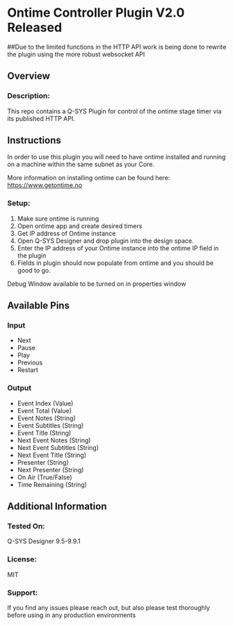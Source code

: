 # Ontime Controller Plugin V2.0 Released

##Due to the limited functions in the HTTP API work is being done to rewrite the plugin using the more robust websocket API

## Overview
### Description:
This repo contains a Q-SYS Plugin for control of the ontime stage timer via its published HTTP API.


## Instructions
In order to use this plugin you will need to have ontime installed and running on a machine within the same subnet as your Core.

More information on installing ontime can be found here: https://www.getontime.no


### Setup:
1. Make sure ontime is running
2. Open ontime app and create desired timers
3. Get IP address of Ontime instance 
4. Open Q-SYS Designer and drop plugin into the design space.
4. Enter the IP address of your Ontime instance into the ontime IP field in the plugin
5. Fields in plugin should now populate from ontime and you should be good to go.

Debug Window available to be turned on in properties window

## Available Pins

### Input
- Next
- Pause
- Play
- Previous
- Restart
### Output
- Event Index (Value)
- Event Total (Value) 
- Event Notes (String)
- Event Subtitles (String)
- Event Title (String)
- Next Event Notes (String)
- Next Event Subtitles (String)
- Next Event Title (String)
- Presenter (String)
- Next Presenter (String)
- On Air (True/False)
- Time Remaining (String)

## Additional Information
### Tested On:
Q-SYS Designer 9.5-9.9.1
### License:
MIT
### Support:
If you find any issues please reach out, but also please test thoroughly  before using in any production environments
